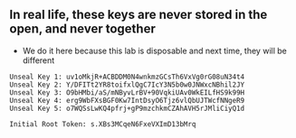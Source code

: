 ## In real life, these keys are never stored in the open, and never together
* We do it here because this lab is disposable and next time, they will be different

```text
Unseal Key 1: uv1oMkjR+ACBDDM0N4wnkmzGCsTh6VxVg0rG08uN34t4
Unseal Key 2: Y/DFITt2YR8toifxlQgC7IcY3N5b0w0JNWxcNBhil2JY
Unseal Key 3: O9bHMbi/aS/mNByvLrBV+90VqkiUAv0WkEILfHS9k99H
Unseal Key 4: erg9WbFXsBGF0Kw7IntDsyO6Tjz6vlQbUJTWcfNNgeR9
Unseal Key 5: o7WQSsLwKQ4pfrj+gP9mzchkmCZAhAVH5rJMliCiyQ1d

Initial Root Token: s.XBs3MCqeN6FxeVXImD13bMrq

```